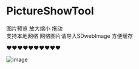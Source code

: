 # PictureShowTool

图片预览  放大缩小 拖动  
支持本地网络
网络图片请导入SDwebImage  方便缓存

❤️❤️❤️❤️❤️❤️❤️❤️❤️❤️

![image](https://github.com/lijiangg/PictureShowTool/Untitled.gif) 
